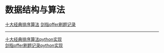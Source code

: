 # 数据结构与算法

[十大经典排序算法](./tsClassicTop10SortAlgorithm.md)
[剑指offer刷题记录](./tsSword4Offer.md)  

----

[十大经典排序算法python实现](./10sortedAlgorithm.md)  
[剑指offer刷题记录python实现](./python_sword_for_offer.md)
